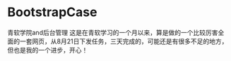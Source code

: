 # BootstrapCase
青软学院and后台管理
这是在青软学习的一个月以来，算是做的一个比较厉害全面的一套网页，从8月21日下发任务，三天完成的，可能还是有很多不足的地方，但也是我的一个进步，开心！
